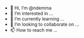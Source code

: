 - 👋 Hi, I’m @ndemma
- 👀 I’m interested in ...
- 🌱 I’m currently learning ...
- 💞️ I’m looking to collaborate on ...
- 📫 How to reach me ...

<!---
ndemma/ndemma is a ✨ special ✨ repository because its `README.md` (this file) appears on your GitHub profile.
You can click the Preview link to take a look at your changes.
--->
